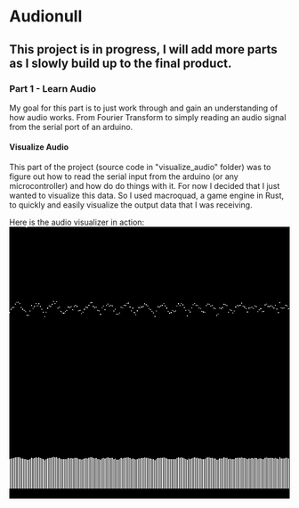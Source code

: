 # Audionull

## This project is in progress, I will add more parts as I slowly build up to the final product.

### Part 1 - Learn Audio
My goal for this part is to just work through and gain an understanding of how audio works. From Fourier Transform to simply reading an audio signal from the serial port of an arduino.


#### Visualize Audio
This part of the project (source code in "visualize_audio" folder) was to figure out how to read the serial input from the arduino (or any microcontroller) and how do do things with it. For now I decided that I just wanted to visualize this data. So I used macroquad, a game engine in Rust, to quickly and easily visualize the output data that I was receiving. 

Here is the audio visualizer in action:
![audio](https://github.com/danwritecode/audionull/blob/master/visualize_audio/arduino_audio.gif)


